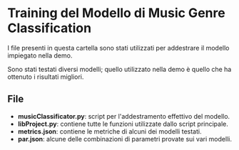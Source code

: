 # Training del Modello di Music Genre Classification

I file presenti in questa cartella sono stati utilizzati per addestrare il modello impiegato nella demo.

Sono stati testati diversi modelli; quello utilizzato nella demo è quello che ha ottenuto i risultati migliori.

## File

- **musicClassificator.py**: script per l'addestramento effettivo del modello.
- **libProject.py**: contiene tutte le funzioni utilizzate dallo script principale.
- **metrics.json**: contiene le metriche di alcuni dei modelli testati.
- **par.json**: alcune delle combinazioni di parametri provate sui vari modelli.